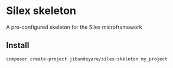 # Silex skeleton

A pre-configured skeleton for the Silex microframework

## Install

    composer create-project jibundeyare/silex-skeleton my_project
